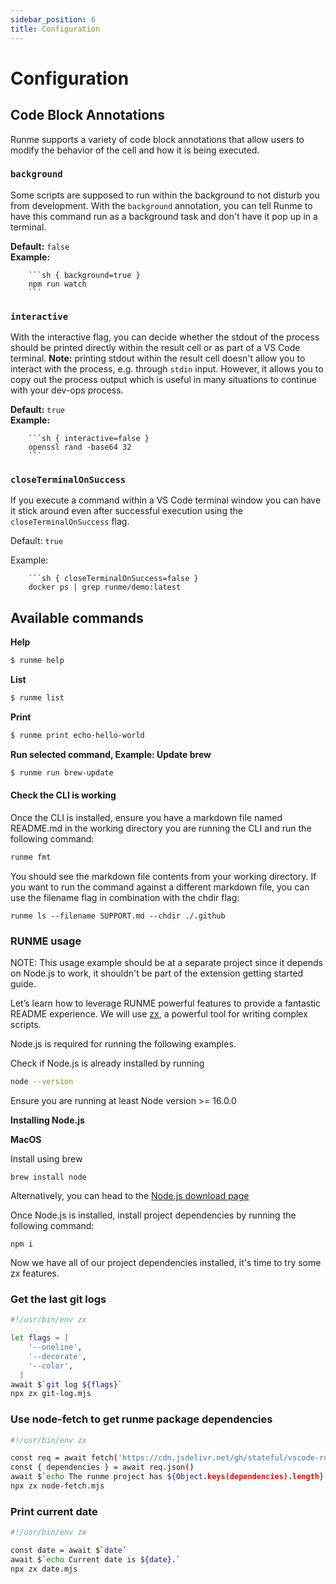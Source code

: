 ```yaml
---
sidebar_position: 6
title: Configuration
---
```


# Configuration

## Code Block Annotations

Runme supports a variety of code block annotations that allow users to modify the behavior of the cell and how it is being executed.

### `background`

Some scripts are supposed to run within the background to not disturb you from development. With the `background` annotation, you can tell Runme to have this command run as a background task and don't have it pop up in a terminal.

__Default:__ `false`<br />
__Example:__

```
    ```sh { background=true }
    npm run watch
    ```
```

### `interactive`

With the interactive flag, you can decide whether the stdout of the process should be printed directly within the result cell or as part of a VS Code terminal. __Note:__ printing stdout within the result cell doesn't allow you to interact with the process, e.g. through `stdin` input. However, it allows you to copy out the process output which is useful in many situations to continue with your dev-ops process.

__Default:__ `true`<br />
__Example:__

```
    ```sh { interactive=false }
    openssl rand -base64 32
    ```
```

### `closeTerminalOnSuccess`

If you execute a command within a VS Code terminal window you can have it stick around even after successful execution using the `closeTerminalOnSuccess` flag.

Default: `true`

Example:

```
    ```sh { closeTerminalOnSuccess=false }
    docker ps | grep runme/demo:latest
```

## Available commands

**Help**

```sh
$ runme help
```

**List**

```sh
$ runme list
```

**Print**

```sh
$ runme print echo-hello-world
```

**Run selected command, Example: Update brew**

```sh
$ runme run brew-update
```

#### Check the CLI is working

Once the CLI is installed, ensure you have a markdown file named README.md in the working directory you are running the CLI and run the following command:

```sh
runme fmt
```

You should see the markdown file contents from your working directory. If you want to run the command against a different markdown file, you can use the filename flag in combination with the chdir flag:

```
runme ls --filename SUPPORT.md --chdir ./.github
```

### RUNME usage

NOTE: This usage example should be at a separate project since it depends on Node.js to work, it shouldn't be part of the extension getting started guide.

Let’s learn how to leverage RUNME powerful features to provide a fantastic README experience. We will use [zx](https://github.com/google/zx), a powerful tool for writing complex scripts.

Node.js is required for running the following examples.

Check if Node.js is already installed by running

```sh
node --version
```

Ensure you are running at least Node version >= 16.0.0

**Installing Node.js**

**MacOS**

Install using brew

```
brew install node
```

Alternatively, you can head to the [Node.js download page](https://nodejs.org/en/)

Once Node.js is installed, install project dependencies by running the following command:

```
npm i
```

Now we have all of our project dependencies installed, it's time to try some zx features.

### Get the last git logs

```sh
#!/usr/bin/env zx

let flags = [
    '--oneline',
    '--decorate',
    '--color',
  ]
await $`git log ${flags}`
npx zx git-log.mjs
```

### Use node-fetch to get runme package dependencies

```sh
#!/usr/bin/env zx

const req = await fetch('https://cdn.jsdelivr.net/gh/stateful/vscode-runme/package.json')
const { dependencies } = await req.json()
await $`echo The runme project has ${Object.keys(dependencies).length} dependencies`
npx zx node-fetch.mjs
```

### Print current date

```sh
#!/usr/bin/env zx

const date = await $`date`
await $`echo Current date is ${date}.`
npx zx date.mjs

